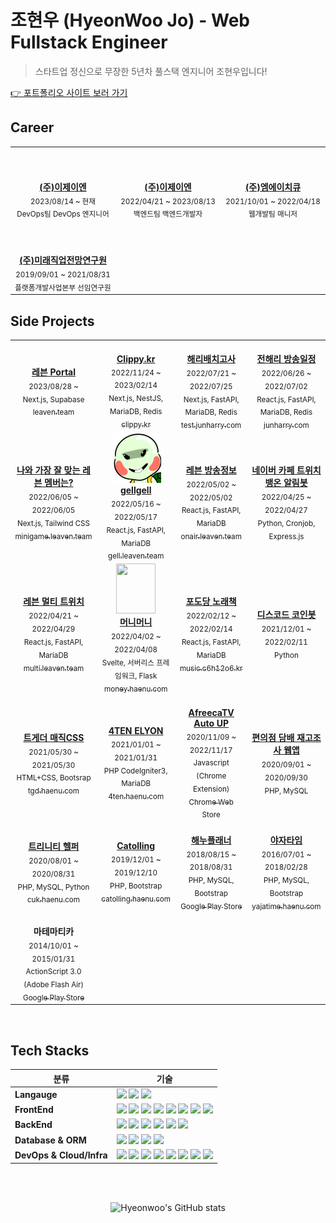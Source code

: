 # 조현우 (HyeonWoo Jo) - Web Fullstack Engineer
> 스타트업 정신으로 무장한 5년차 풀스택 엔지니어 조현우입니다!

[👉 포트폴리오 사이트 보러 가기](https://haenu.com)

## Career

<table>
	<tr>
		<td align="center" width="250">
			<br /><a href="https://ejn.gg">
				<img src="https://user-images.githubusercontent.com/22076477/197338212-cea7a10c-c2d8-48c4-965b-ae6eccf47c2a.png" width="120" alt=""/>
				<br /><br /><b>(주)이제이엔</b>
			</a><br />
      <sub>2023/08/14 ~ 현재</sub><br />
      <sub>DevOps팀 DevOps 엔지니어</sub><br />
		</td>
		<td align="center" width="250">
			<br /><a href="https://ejn.gg">
				<img src="https://user-images.githubusercontent.com/22076477/197338212-cea7a10c-c2d8-48c4-965b-ae6eccf47c2a.png" width="120" alt=""/>
				<br /><br /><b>(주)이제이엔</b>
			</a><br />
      <sub>2022/04/21 ~ 2023/08/13</sub><br />
      <sub>백엔드팀 백엔드개발자</sub><br />
		</td>
		<td align="center" width="250">
			<br /><a href="https://imforyou.co.kr">
				<img src="https://user-images.githubusercontent.com/22076477/197338390-7aadf95b-417e-44ad-a756-db04bc84611b.png" width="120" alt=""/>
			  <br /><br /><b>(주)엠에이치큐</b>
			</a><br />
      <sub>2021/10/01 ~ 2022/04/18</sub><br />
      <sub>웹개발팀 매니저</sub><br />
		</td>
	</tr>
	<tr>
		<td align="center" width="250">
			<br /><a href="http://jobmap.kr">
				<img src="https://user-images.githubusercontent.com/22076477/197338365-4ab53974-c93d-4c39-9532-dae33120ec0a.png" width="110" alt=""/>
				<br /><br /><b>(주)미래직업전망연구원</b>
			</a><br />
      <sub>2019/09/01 ~ 2021/08/31</sub><br />
      <sub>플랫폼개발사업본부 선임연구원</sub><br />
		</td>
	</tr>
</table>

## Side Projects

<table>
	<tr>
		<td align="center" width="225">
			<a href="https://github.com/dokdo2013/leaven-portal">
				<img src="https://user-images.githubusercontent.com/22076477/197334291-d7bc51ea-6e8f-4526-a9a9-56a91c44fcef.png" width="80" alt=""/>
				<br /><b>레븐 Portal</b>
			</a><br />
      <sub>2023/08/28 ~</sub><br />
      <sub>Next.js, Supabase</sub><br />
      <a target="_blank" href="https://leaven.team"><sub>leaven.team</sub></a>
		</td>
		<td align="center" width="225">
			<a href="#">				
				<img src="https://user-images.githubusercontent.com/22076477/208558400-5c8640bc-bd77-46aa-8c93-a91c2f0cf30c.png" width="80" alt=""/>
				<br /><b>Clippy.kr</b>
			</a><br />
      <sub>2022/11/24 ~ 2023/02/14</sub><br />
      <sub>Next.js, NestJS, MariaDB, Redis</sub><br />
      <a target="_blank" href="https://clippy.kr"><sub>clippy.kr</sub></a>
		</td>
		<td align="center" width="225">
			<a href="https://github.com/dokdo2013/junharry-test-next">
				<img src="https://imagedelivery.net/lR-z0ff8FVe1ydEi9nc-5Q/c552441f-f764-4e67-cd3f-1621da181a00/icon200" width="80" alt=""/>
				<br /><b>해리배치고사</b>
			</a><br />
      <sub>2022/07/21 ~ 2022/07/25</sub><br />
      <sub>Next.js, FastAPI, MariaDB, Redis</sub><br />
      <a target="_blank" href="https://test.junharry.com"><sub>test.junharry.com</sub></a>
		</td>
		<td align="center" width="225">
			<a href="https://github.com/dokdo2013/junharry">
				<img src="https://imagedelivery.net/lR-z0ff8FVe1ydEi9nc-5Q/c552441f-f764-4e67-cd3f-1621da181a00/icon200" width="80" alt=""/>
				<br /><b>전해리 방송일정</b>
			</a><br />
      <sub>2022/06/26 ~ 2022/07/02</sub><br />
      <sub>React.js, FastAPI, MariaDB, Redis</sub><br />
      <a target="_blank" href="https://junharry.com"><sub>junharry.com</sub></a>
		</td>
	</tr>
	<tr>
    <td align="center" width="225">
			<a href="https://github.com/dokdo2013/leaven-minigame">
				<img src="https://user-images.githubusercontent.com/22076477/197334291-d7bc51ea-6e8f-4526-a9a9-56a91c44fcef.png" width="80" alt=""/>
				<br /><b>나와 가장 잘 맞는 레븐 멤버는?</b>
			</a><br />
      <sub>2022/06/05 ~ 2022/06/05</sub><br />
      <sub>Next.js, Tailwind CSS</sub><br />
      <a target="_blank" href="https://minigame.leaven.team"><sub>minigame.leaven.team</sub></a>
		</td>
    <td align="center" width="225">
			<a href="https://github.com/dokdo2013/beadyo97-gellgell">
				<img src="https://raw.githubusercontent.com/dokdo2013/beadyo97-gellgell/main/src/gellgell.png" width="80" alt=""/>
				<br /><b>gellgell</b>
			</a><br />
      <sub>2022/05/16 ~ 2022/05/17</sub><br />
      <sub>React.js, FastAPI, MariaDB</sub><br />
      <a target="_blank" href="https://gell.leaven.team"><sub>gell.leaven.team</sub></a>
		</td>
		<td align="center" width="225">
			<a href="https://github.com/dokdo2013/leaven-onair">
				<img src="https://user-images.githubusercontent.com/22076477/197334291-d7bc51ea-6e8f-4526-a9a9-56a91c44fcef.png" width="80" alt=""/>
				<br /><b>레븐 방송정보</b>
			</a><br />
      <sub>2022/05/02 ~ 2022/05/02</sub><br />
      <sub>React.js, FastAPI, MariaDB</sub><br />
      <a target="_blank" href="https://onair.leaven.team"><sub>onair.leaven.team</sub></a>
		</td>
		<td align="center" width="225">
			<a href="https://github.com/dokdo2013/naver-cafe-twitch-alert">
				<img src="https://user-images.githubusercontent.com/22076477/197334291-d7bc51ea-6e8f-4526-a9a9-56a91c44fcef.png" width="80" alt=""/>
				<br /><b>네이버 카페 트위치 뱅온 알림봇</b>
			</a><br />
      <sub>2022/04/25 ~ 2022/04/27</sub><br />
      <sub>Python, Cronjob, Express.js</sub>
		</td>
	</tr>
	<tr>
    <td align="center" width="225">
			<a href="https://github.com/dokdo2013/leaven-multi">
				<img src="https://user-images.githubusercontent.com/22076477/197334291-d7bc51ea-6e8f-4526-a9a9-56a91c44fcef.png" width="80" alt=""/>
				<br /><b>레븐 멀티 트위치</b>
			</a><br />
      <sub>2022/04/21 ~ 2022/04/29</sub><br />
      <sub>React.js, FastAPI, MariaDB</sub><br />
      <a target="_blank" href="https://multi.leaven.team"><sub>multi.leaven.team</sub></a>
		</td>
    <td align="center" width="225">
			<a href="https://github.com/dokdo2013/moneymoney-front">
				<img src="https://upload.wikimedia.org/wikipedia/commons/thumb/1/1b/Svelte_Logo.svg/1200px-Svelte_Logo.svg.png" width="63" height="80" alt=""/>
				<br /><b>머니머니</b>
			</a><br />
      <sub>2022/04/02 ~ 2022/04/08</sub><br />
      <sub>Svelte, 서버리스 프레임워크, Flask</sub><br />
      <a target="_blank" href="https://money.haenu.com"><sub>money.haenu.com</sub></a>
		</td>
		<td align="center" width="225">
			<a href="https://github.com/dokdo2013/music.c6h12o6.kr">
				<img src="https://static-cdn.jtvnw.net/emoticons/v2/304434784/static/light/2.0" width="80" alt=""/>
				<br /><b>포도당 노래책</b>
			</a><br />
      <sub>2022/02/12 ~ 2022/02/14</sub><br />
      <sub>React.js, FastAPI, MariaDB</sub><br />
      <a target="_blank" href="https://music.c6h12o6.kr"><sub>music.c6h12o6.kr</sub></a>
		</td>
		<td align="center" width="225">
			<a href="https://github.com/dokdo2013/discord-coin-bot">
				<img src="https://bitcoin.org/img/icons/opengraph.png?1666174126" width="80" alt=""/>
				<br /><b>디스코드 코인봇</b>
			</a><br />
      <sub>2021/12/01 ~ 2022/02/11</sub><br />
      <sub>Python</sub>
		</td>
	</tr>
	<tr>
    <td align="center" width="225">
			<a href="https://github.com/dokdo2013/tgd-magicss">
				<img src="https://play-lh.googleusercontent.com/3sOGDTg69Rpplbz1A5DGleS84V0vCUwfMuWlLu4iSSNOTWDrN3lCurY9wPbt2vi8qi8e" width="80" alt=""/>
				<br /><b>트게더 매직CSS</b>
			</a><br />
      <sub>2021/05/30 ~ 2021/05/30</sub><br />
      <sub>HTML+CSS, Bootsrap</sub><br />
      <a target="_blank" href="https://tgd.haenu.com"><sub>tgd.haenu.com</sub></a>
		</td>
    <td align="center" width="225">
			<a href="https://github.com/dokdo2013/4ten_elyon">
				<img src="https://yt3.ggpht.com/ytc/AMLnZu9d-6GuR4axyYzZFmkEbG52RSuYFC70JxoA9usW=s176-c-k-c0x00ffffff-no-rj" width="80" alt=""/>
				<br /><b>4TEN ELYON</b>
			</a><br />
      <sub>2021/01/01 ~ 2021/01/31</sub><br />
      <sub>PHP CodeIgniter3, MariaDB</sub><br />
      <a target="_blank" href="https://4ten.haenu.com"><sub>4ten.haenu.com</sub></a>
		</td>
		<td align="center" width="225">
			<a href="https://github.com/dokdo2013/afreecatv_auto_up">
				<img src="https://lh3.googleusercontent.com/vuuVOLrSGfWEhLDhPuEN9EPIwuwgFDqU3oJz2ZI1aK9_VEQo-3c0WjtUwuG7RMPW9xWuc0MJgEhnK2A4ls4O67lkbQ=w128-h128-e365-rj-sc0x00ffffff" width="80" alt=""/>
				<br /><b>AfreecaTV Auto UP</b>
			</a><br />
      <sub>2020/11/09 ~ 2022/11/17</sub><br />
      <sub>Javascript (Chrome Extension)</sub><br />
      <a target="_blank" href="https://chrome.google.com/webstore/detail/afreecatv-auto-up/dclegcffcilobhmapnmoekjecibgglcg"><sub>Chrome Web Store</sub></a>
		</td>
    <td align="center" width="225">
			<a href="https://github.com/dokdo2013/gs25-cigacheck">
				<img src="https://user-images.githubusercontent.com/22076477/197336702-25d95166-112b-4c42-a474-ddc8ad5f75ad.png" width="100" alt=""/>
				<br /><b>편의점 담배 재고조사 웹앱</b>
			</a><br />
      <sub>2020/09/01 ~ 2020/09/30</sub><br />
      <sub>PHP, MySQL</sub>
		</td>
	</tr>
	<tr>
    <td align="center" width="225">
			<a href="https://github.com/dokdo2013/trinity_helper_web">
				<img src="https://user-images.githubusercontent.com/22076477/197336872-ca34478b-73df-4f9e-930d-6f945512133a.jpeg" width="80" alt=""/>
				<br /><b>트리니티 헬퍼</b>
			</a><br />
      <sub>2020/08/01 ~ 2020/08/31</sub><br />
      <sub>PHP, MySQL, Python</sub><br />
      <a target="_blank" href="https://cuk.haenu.com"><sub>cuk.haenu.com</sub></a>
		</td>
    <td align="center" width="225">
			<a href="https://github.com/dokdo2013/catolling">
				<img src="https://user-images.githubusercontent.com/22076477/197336872-ca34478b-73df-4f9e-930d-6f945512133a.jpeg" width="80" alt=""/>
				<br /><b>Catolling</b>
			</a><br />
      <sub>2019/12/01 ~ 2019/12/10</sub><br />
      <sub>PHP, Bootstrap</sub><br />
      <a target="_blank" href="https://catolling.haenu.com"><sub>catolling.haenu.com</sub></a>
		</td>
    <td align="center" width="225">
			<a href="https://github.com/dokdo2013/haenu-planner-v1">
				<img src="https://user-images.githubusercontent.com/22076477/197337096-5065544c-8295-44c3-9bcd-c6d26b2188cd.png" width="80" alt=""/>
				<br /><b>해누플래너</b>
			</a><br />
      <sub>2018/08/15 ~ 2018/08/31</sub><br />
      <sub>PHP, MySQL, Bootstrap</sub><br />
      <a target="_blank" href="https://play.google.com/store/apps/details?id=appinventor.ai_hyeonwoo5342.hyeonwoo_gouniv"><sub>Google Play Store</sub></a>
		</td>
    <td align="center" width="225">
			<a href="https://github.com/dokdo2013/Yajatime">
				<img src="https://user-images.githubusercontent.com/22076477/197337858-aece0b84-68dc-4699-b55b-1422a7caab10.jpeg" width="80" align="center" alt=""/>
				<br /><b>야자타임</b>
			</a><br />
      <sub>2016/07/01 ~ 2018/02/28</sub><br />
      <sub>PHP, MySQL, Bootstrap</sub><br />
      <a target="_blank" href="https://yajatime.haenu.com"><sub>yajatime.haenu.com</sub></a>
		</td>
	</tr>
	<tr>
    <td align="center" width="225">
			<img src="https://play-lh.googleusercontent.com/xW4aDH34nVgdy8l3XNPfzkqi1_K1aTxFfd0eQsdlr-qwbk8nqDZOck3t_nadrgjXYbfv=w480-h960-rw" width="80" alt=""/>
			<br /><b>마테마티카</b><br />
      <sub>2014/10/01 ~ 2015/01/31</sub><br />
      <sub>ActionScript 3.0 (Adobe Flash Air)</sub><br />
      <a target="_blank" href="https://play.google.com/store/apps/details?id=appinventor.ai_hyeonwoo5342.hyeonwoo_gouniv"><sub>Google Play Store</sub></a>
		</td>
	</tr>
</table>


<br>

## Tech Stacks

| 분류                    | 기술                                                                                                                                                                                                                                                                                                                                                                                                                                                                                                                                                                                                                                                                                                                                                                                                                                                                                                                                                                                                                                                                         |
| ----------------------- | ---------------------------------------------------------------------------------------------------------------------------------------------------------------------------------------------------------------------------------------------------------------------------------------------------------------------------------------------------------------------------------------------------------------------------------------------------------------------------------------------------------------------------------------------------------------------------------------------------------------------------------------------------------------------------------------------------------------------------------------------------------------------------------------------------------------------------------------------------------------------------------------------------------------------------------------------------------------------------------------------------------------------------------------------------------------------------- |
| **Langauge**            | <img src="https://img.shields.io/badge/TypeScript-3178C6?style=for-the-badge&logo=TypeScript&logoColor=white"> <img src="https://img.shields.io/badge/php-777BB4?style=for-the-badge&logo=php&logoColor=white"> <img src="https://img.shields.io/badge/Python-3776AB?style=for-the-badge&logo=Python&logoColor=white">                                                                                                                                                                                                                                                                                                                                                                                                                                                                                                                                                                                                                                                                                                                                                                                                                                                        |
| **FrontEnd**            | <img src="https://img.shields.io/badge/next.js-000000?style=for-the-badge&logo=next.js&logoColor=white"> <img src="https://img.shields.io/badge/react-61DAFB?style=for-the-badge&logo=react&logoColor=black"> <img src="https://img.shields.io/badge/Chakra UI-319795?style=for-the-badge&logo=Chakra UI&logoColor=white"> <img src="https://img.shields.io/badge/Tailwind CSS-06B6D4?style=for-the-badge&logo=Tailwind CSS&logoColor=white"> <img src="https://img.shields.io/badge/HTML-E34F26?style=for-the-badge&logo=HTML5&logoColor=white"> <img src="https://img.shields.io/badge/CSS-1572B6?style=for-the-badge&logo=CSS3&logoColor=white"> <img src="https://img.shields.io/badge/jQuery-0769AD?style=for-the-badge&logo=jQuery&logoColor=black"> <img src="https://img.shields.io/badge/Bootstrap-7952B3?style=for-the-badge&logo=bootstrap&logoColor=white">  |
| **BackEnd**             | <img src="https://img.shields.io/badge/NestJS-E0234E?style=for-the-badge&logo=NestJS&logoColor=white"> <img src="https://img.shields.io/badge/Express-000000?style=for-the-badge&logo=Express&logoColor=white"> <img src="https://img.shields.io/badge/codeigniter-EF4223?style=for-the-badge&logo=codeigniter&logoColor=white"> <img src="https://img.shields.io/badge/fastapi-009688?style=for-the-badge&logo=fastapi&logoColor=white"> <img src="https://img.shields.io/badge/flask-000000?style=for-the-badge&logo=flask&logoColor=white"> <img src="https://img.shields.io/badge/Socket.io-010101?style=for-the-badge&logo=Socket.io&logoColor=white">                                                                                                                                                                                                                                                                                                                                                                                                                                                                                                                             |
| **Database & ORM**      | <img src="https://img.shields.io/badge/mysql-4479A1?style=for-the-badge&logo=mysql&logoColor=white"> <img src="https://img.shields.io/badge/MariaDB-003545?style=for-the-badge&logo=MariaDB&logoColor=white"> <img src="https://img.shields.io/badge/Redis-DC382D?style=for-the-badge&logo=Redis&logoColor=white"> <img src="https://img.shields.io/badge/Sequelize-000000?style=for-the-badge&logo=Sequelize&logoColor=white">                                                                                                                                                                                                                                                                                                                                                                                                                                                                                                                                       |
| **DevOps & Cloud/Infra** | <img src="https://img.shields.io/badge/linux-FCC624?style=for-the-badge&logo=linux&logoColor=black"> <img src="https://img.shields.io/badge/kubernetes-326CE5?style=for-the-badge&logo=kubernetes&logoColor=white"> <img src="https://img.shields.io/badge/Docker-2496ED?style=for-the-badge&logo=Docker&logoColor=white"> <img src="https://img.shields.io/badge/AWS-232F3E?style=for-the-badge&logo=Amazon AWS&logoColor=white"> <img src="https://img.shields.io/badge/google cloud-4285F4?style=for-the-badge&logo=google cloud&logoColor=white"> <img src="https://img.shields.io/badge/GitHub Actions-2088FF?style=for-the-badge&logo=GitHub Actions&logoColor=white"> <img src="https://img.shields.io/badge/Vercel-000000?style=for-the-badge&logo=Vercel&logoColor=white"> <img src="https://img.shields.io/badge/Jenkins-D24939?style=for-the-badge&logo=Jenkins&logoColor=white">                                                                                                                                                                                                                                                                                                          |


<br><br>

<div align="center">

![Hyeonwoo's GitHub stats](https://github-readme-stats.vercel.app/api?username=dokdo2013&count_private=true&show_icons=true&theme=dracula)

</div>
